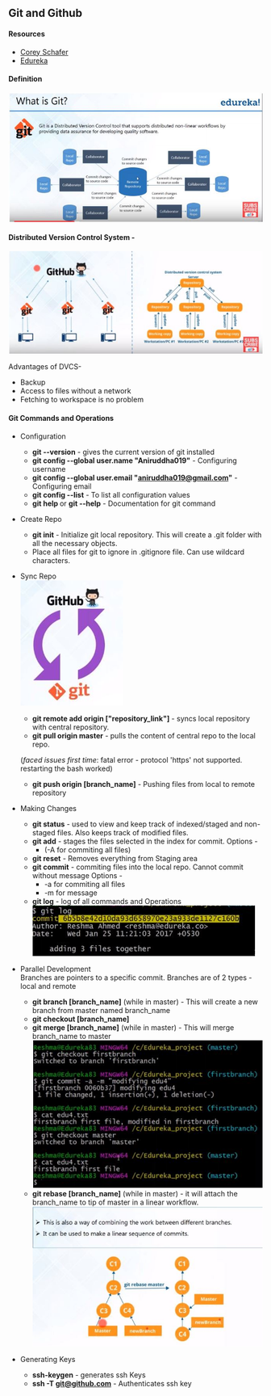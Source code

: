 ## Git and Github

#### Resources
* [Corey Schafer](https://www.youtube.com/watch?v=HVsySz-h9r4)
* [Edureka](https://www.youtube.com/watch?v=xuB1Id2Wxak&t=2859s)

#### Definition

![What is git](git2.jpg)


#### Distributed Version Control System -  

  ![Distributed version Control](git1.jpg)

Advantages of DVCS-

* Backup
* Access to files without a network
* Fetching to workspace is no problem

#### Git Commands and Operations

* Configuration
  * **git --version** - gives the current version of git installed
  * **git config --global user.name "Aniruddha019"** - Configuring username
  * **git config --global user.email "aniruddha019@gmail.com"** - Configuring email
  * **git config --list** - To list all configuration values
  * **git help <verb>** or **git <verb> --help** - Documentation for git command  

* Create Repo
  * **git init** - Initialize git local repository. This will      create a .git folder with all the necessary objects.
  * Place all files for git to ignore in .gitignore file. Can use wildcard characters.
* Sync Repo  
 ![Sync repo](git3.jpg)

   * **git remote add origin ["repository_link"]** - syncs local repository with central repository.
   * **git pull origin master** - pulls the content of central repo to the local repo.

   (_faced issues first time_: fatal error - protocol 'https' not supported. restarting the bash worked)
   * **git push origin [branch_name]** - Pushing files from local to remote repository

* Making Changes
  * **git status** - used to view and keep track of indexed/staged and non-staged files. Also keeps track of modified files.
  * **git add** - stages the files selected in the index for commit.
 Options -
    * (-A for commiting all files)
  * **git reset** - Removes everything from Staging area
  * **git commit** - commiting files into the local repo. Cannot commit without message
 Options -
    * -a for commiting all files
    * -m for message
  * **git log** - log of all commands and Operations  
 ![log](git4.jpg)  

* Parallel Development  
 Branches are pointers to a specific commit. Branches are of 2 types - local and remote

   * **git branch [branch_name]** (while in master) - This will create a new branch from master named branch_name
   * **git checkout [branch_name]**
   * **git merge [branch_name]** (while in master) - This will merge branch_name to master
   ![merge consequences](git5.jpg)
   * **git rebase [branch_name]** (while in master) - it will attach the branch_name to tip of master in a linear workflow.  
   ![Rebase](git6.jpg)

* Generating Keys
  * **ssh-keygen** - generates ssh Keys
  * **ssh -T git@github.com** - Authenticates ssh key  
